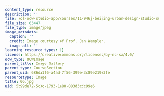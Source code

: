```yaml
---
content_type: resource
description: ''
file: /ol-ocw-studio-app/courses/11-946j-beijing-urban-design-studio-summer-2004/5b99de725c3c17931a80083d3cdc99e6_06.jpg
file_size: 63447
file_type: image/jpeg
image_metadata:
  caption: ''
  credit: Image courtesy of Prof. Jan Wampler.
  image-alt: ''
learning_resource_types: []
license: https://creativecommons.org/licenses/by-nc-sa/4.0/
ocw_type: OCWImage
parent_title: Image Gallery
parent_type: CourseSection
parent_uid: 686da1f6-a4ad-7f56-399e-3c89e219e3fe
resourcetype: Image
title: 06.jpg
uid: 5b99de72-5c3c-1793-1a80-083d3cdc99e6
---
```

